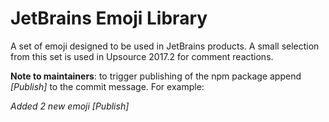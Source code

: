 JetBrains Emoji Library
=======================

A set of emoji designed to be used in JetBrains products. A small selection from this set is used in Upsource 2017.2 for comment reactions.

**Note to maintainers**: to trigger publishing of the npm package append *\[Publish\]* to the commit message. For example:

*Added 2 new emoji \[Publish\]*
